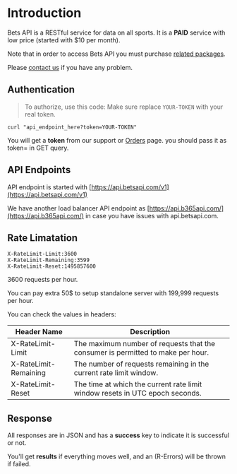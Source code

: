 # Introduction

Bets API is a RESTful service for data on all sports. It is a **PAID** service with low price (started with $10 per month).

Note that in order to access Bets API you must purchase [related packages](https://betsapi.com/mm/pricing).

Please [contact us](https://betsapi.com/contactus) if you have any problem.

## Authentication

> To authorize, use this code:
> Make sure replace `YOUR-TOKEN` with your real token.

```shell
curl "api_endpoint_here?token=YOUR-TOKEN"
```

You will get a **token** from our support or [Orders](/mm/orders) page. you should pass it as token= in GET query.

## API Endpoints

API endpoint is started with [https://api.betsapi.com/v1](https://api.betsapi.com/v1)

We have another load balancer API endpoint as [https://api.b365api.com/](https://api.b365api.com/) in case you have issues with api.betsapi.com.

## Rate Limatation

```shell
X-RateLimit-Limit:3600
X-RateLimit-Remaining:3599
X-RateLimit-Reset:1495857600
```

3600 requests per hour.

You can pay extra 50$ to setup standalone server with 199,999 requests per hour.

You can check the values in headers:

Header Name | Description
--------- | -------
X-RateLimit-Limit | The maximum number of requests that the consumer is permitted to make per hour.
X-RateLimit-Remaining | The number of requests remaining in the current rate limit window.
X-RateLimit-Reset | The time at which the current rate limit window resets in UTC epoch seconds.

## Response

All responses are in JSON and has a **success** key to indicate it is successful or not.

You'll get **results** if everything moves well, and an (R-Errors) will be thrown if failed.